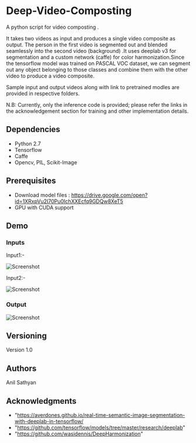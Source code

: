 # Deep-Video-Composting

A python script for video composting .

It takes two videos as input and produces a single video composite as output. The person in the first video is segmented out and blended seamlessly into the second video (background) .It uses deeplab v3 for segmentation and a custom network (caffe) for color harmonization.Since the tensorflow model was trained on PASCAL VOC dataset, we can segment out any object belonging to those classes and combine them with the other video to produce a video composite.

Sample input and output videos along with link to pretrained modles are provided in respective folders.

N.B: Currently, only the inference code is provided; please refer the links in the acknowledgement section for training and other implementation details.

## Dependencies

* Python 2.7
* Tensorflow
* Caffe
* Opencv, PIL, Scikit-Image

## Prerequisites

* Download model files : https://drive.google.com/open?id=1XRxpVu2I70Pu0IchXXEcfq9GDQw8XeT5
* GPU with CUDA support

## Demo

### Inputs

Input1:-

![Screenshot](input.gif)

Input2:-

![Screenshot](input1.gif)

### Output
![Screenshot](output.gif)

## Versioning

Version 1.0

## Authors

Anil Sathyan

## Acknowledgments
* "https://averdones.github.io/real-time-semantic-image-segmentation-with-deeplab-in-tensorflow/
* "https://github.com/tensorflow/models/tree/master/research/deeplab"
* "https://github.com/wasidennis/DeepHarmonization"

